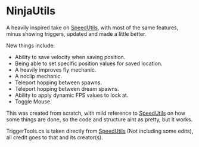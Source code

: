 # NinjaUtils

A heavily inspired take on [SpeedUtils](https://github.com/realJomoko/SpeedUtils/), with most of the same features, minus showing triggers, updated and made a little better.

New things include:
- Ability to save velocity when saving position.
- Being able to set specific position values for saved location.
- A heavily improves fly mechanic.
- A noclip mechanic.
- Teleport hopping between spawns.
- Teleport hopping between dream spawns.
- Ability to apply dynamic FPS values to lock at.
- Toggle Mouse.

This was created from scratch, with mild reference to [SpeedUtils](https://github.com/realJomoko/SpeedUtils/) on how some things are done, so the code and structure aint as pretty, but it works.

TriggerTools.cs is taken directly from [SpeedUtils](https://github.com/realJomoko/SpeedUtils/) (Not including some edits), all credit goes to that and its creator(s).
